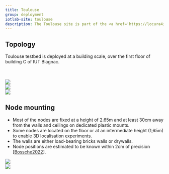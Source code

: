 ```yaml
---
title: Toulouse
group: deployment
iotlab-site: toulouse
description: The Toulouse site is part of the <a href='https://locura4iot.irit.fr'>LocURa4IoT testbed</a>. The nodes are located at IUT Blagnac (IRIT/UT2J). They are spread across offices and demonstration room on the first floor of building C. This site is catered toward indoor localisation and time synchronisation experiments.
---
```




## Topology

Toulouse testbed is deployed at a building scale, over the first floor of building C of IUT Blagnac. 
<div class="row mb-3">
    <div class="col">
        <br>
        <br>
        <a href="{{ '/assets/images/deployments/toulouse/' | relative_url }}locura_iotlab_map.png" data-toggle="lightbox" data-gallery="gallery-A">
            <img class="img-fluid" src="{{ '/assets/images/deployments/toulouse/' | relative_url }}locura_iotlab_map.png">
        </a>
    </div>
</div>

<div class="row mb-3">
    <div class="col p-1">
        <a href="{{ '/assets/images/deployments/toulouse/' | relative_url }}mount.jpg" data-toggle="lightbox" data-gallery="gallery">
            <img class="img-thumbnail img-fluid" src="{{ '/assets/images/deployments/toulouse/' | relative_url }}mount.jpg">
        </a>
    </div>
    <div class="col p-1">
        <a href="{{ '/assets/images/deployments/toulouse/' | relative_url }}demo_room.jpg" data-toggle="lightbox" data-gallery="gallery">
            <img class="img-thumbnail img-fluid" src="{{ '/assets/images/deployments/toulouse/' | relative_url }}demo_room.jpg">
        </a>
    </div>
</div>

## Node mounting

* Most of the nodes are fixed at a height of 2.65m and at least 30cm away from the walls and ceilings on dedicated plastic mounts.
* Some nodes are located on the floor or at an intermediate height (1,65m) to enable 3D localisation experiments.
* The walls are either load-bearing bricks walls or drywalls.
* Node positions are estimated to be known within 2cm of precision \[<a href="https://ut3-toulouseinp.hal.science/hal-03466307">Bossche2022</a>\].

<div class="row mb-3">
    <div class="col p-1">
        <a href="{{ '/assets/images/deployments/toulouse/' | relative_url }}matrix_1.jpg" data-toggle="lightbox" data-gallery="gallery">
            <img class="img-thumbnail img-fluid" src="{{ '/assets/images/deployments/toulouse/' | relative_url }}matrix_1.jpg">
        </a>
    </div>
    <div class="col p-1">
        <a href="{{ '/assets/images/deployments/toulouse/' | relative_url }}pole_2.jpg" data-toggle="lightbox" data-gallery="gallery">
            <img class="img-thumbnail img-fluid" src="{{ '/assets/images/deployments/toulouse/' | relative_url }}pole_2.jpg">
        </a>
    </div>
</div>



